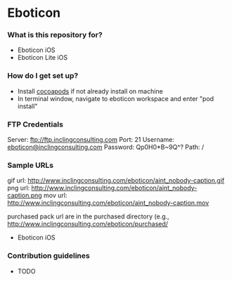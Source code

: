 # Eboticon #



### What is this repository for? ###

* Eboticon iOS
* Eboticon Lite iOS

### How do I get set up? ###

* Install [cocoapods](https://cocoapods.org/) if not already install on machine
* In terminal window, navigate to eboticon workspace and enter "pod install"


### FTP Credentials ###

Server: ftp://ftp.inclingconsulting.com
Port: 21
Username: eboticon@inclingconsulting.com
Password: Qp0H0*B~9Q^?
Path: /

### Sample URLs
gif url: http://www.inclingconsulting.com/eboticon/aint_nobody-caption.gif
png url: http://www.inclingconsulting.com/eboticon/aint_nobody-caption.png
mov url: http://www.inclingconsulting.com/eboticon/aint_nobody-caption.mov

purchased pack url are in the purchased directory (e.g., http://www.inclingconsulting.com/eboticon/purchased/


* Eboticon iOS

### Contribution guidelines ###

* TODO